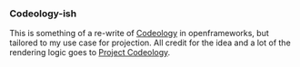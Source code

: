 ### Codeology-ish 

This is something of a re-write of [Codeology](http://codeology.kunstu.com/) in openframeworks, but tailored to my use case for projection. All credit for the idea and a lot of the rendering logic goes to [Project Codeology](https://github.com/project-codeology/codeology). 